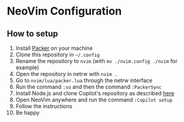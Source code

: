 # NeoVim Configuration

## How to setup

1. Install [Packer](https://github.com/wbthomason/packer.nvim#quickstart) on your machine
2. Clone this repository in `~/.config`
3. Rename the repository to `nvim` (with `mv ./nvim.config ./nvim` for example)
4. Open the repository in netrw with `nvim .`
5. Go to `nvim/lua/packer.lua` through the netrw interface
6. Run the command `:so` and then the command `:PackerSync`
7. Install Node.js and clone Copilot's repository as described [here](https://github.com/github/copilot.vim#getting-started)
8. Open NeoVim anywhere and run the command `:Copilot setup`
9. Follow the instructions
10. Be happy
